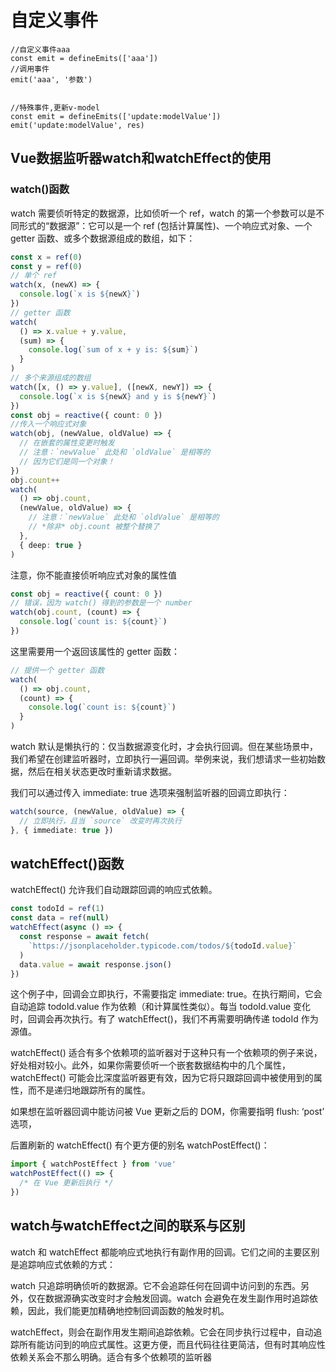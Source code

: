 # 自定义事件

````
//自定义事件aaa
const emit = defineEmits(['aaa'])
//调用事件
emit('aaa', '参数')


//特殊事件,更新v-model
const emit = defineEmits(['update:modelValue'])
emit('update:modelValue', res)

````

## Vue数据监听器watch和watchEffect的使用

### watch()函数

watch 需要侦听特定的数据源，比如侦听一个 ref，watch 的第一个参数可以是不同形式的“数据源”：它可以是一个 ref (包括计算属性)、一个响应式对象、一个 getter 函数、或多个数据源组成的数组，如下：

```typescript
const x = ref(0)
const y = ref(0)
// 单个 ref
watch(x, (newX) => {
  console.log(`x is ${newX}`)
})
// getter 函数
watch(
  () => x.value + y.value,
  (sum) => {
    console.log(`sum of x + y is: ${sum}`)
  }
)
// 多个来源组成的数组
watch([x, () => y.value], ([newX, newY]) => {
  console.log(`x is ${newX} and y is ${newY}`)
})
const obj = reactive({ count: 0 })
//传入一个响应式对象
watch(obj, (newValue, oldValue) => {
  // 在嵌套的属性变更时触发
  // 注意：`newValue` 此处和 `oldValue` 是相等的
  // 因为它们是同一个对象！
})
obj.count++
watch(
  () => obj.count,
  (newValue, oldValue) => {
    // 注意：`newValue` 此处和 `oldValue` 是相等的
    // *除非* obj.count 被整个替换了
  },
  { deep: true }
)

```

注意，你不能直接侦听响应式对象的属性值

```typescript
const obj = reactive({ count: 0 })
// 错误，因为 watch() 得到的参数是一个 number
watch(obj.count, (count) => {
  console.log(`count is: ${count}`)
})

```

这里需要用一个返回该属性的 getter 函数：

```typescript
// 提供一个 getter 函数
watch(
  () => obj.count,
  (count) => {
    console.log(`count is: ${count}`)
  }
)

```

watch 默认是懒执行的：仅当数据源变化时，才会执行回调。但在某些场景中，我们希望在创建监听器时，立即执行一遍回调。举例来说，我们想请求一些初始数据，然后在相关状态更改时重新请求数据。

我们可以通过传入 immediate: true 选项来强制监听器的回调立即执行：

```typescript
watch(source, (newValue, oldValue) => {
  // 立即执行，且当 `source` 改变时再次执行
}, { immediate: true })

```

## watchEffect()函数

watchEffect() 允许我们自动跟踪回调的响应式依赖。

```typescript
const todoId = ref(1)
const data = ref(null)
watchEffect(async () => {
  const response = await fetch(
    `https://jsonplaceholder.typicode.com/todos/${todoId.value}`
  )
  data.value = await response.json()
})

```

这个例子中，回调会立即执行，不需要指定 immediate: true。在执行期间，它会自动追踪 todoId.value 作为依赖（和计算属性类似）。每当 todoId.value 变化时，回调会再次执行。有了 watchEffect()，我们不再需要明确传递 todoId 作为源值。

watchEffect() 适合有多个依赖项的监听器对于这种只有一个依赖项的例子来说，好处相对较小。此外，如果你需要侦听一个嵌套数据结构中的几个属性，watchEffect() 可能会比深度监听器更有效，因为它将只跟踪回调中被使用到的属性，而不是递归地跟踪所有的属性。

如果想在监听器回调中能访问被 Vue 更新之后的 DOM，你需要指明 flush: ‘post’ 选项，

后置刷新的 watchEffect() 有个更方便的别名 watchPostEffect()：

```typescript
import { watchPostEffect } from 'vue'
watchPostEffect(() => {
  /* 在 Vue 更新后执行 */
})

```

## watch与watchEffect之间的联系与区别

watch 和 watchEffect 都能响应式地执行有副作用的回调。它们之间的主要区别是追踪响应式依赖的方式：

watch 只追踪明确侦听的数据源。它不会追踪任何在回调中访问到的东西。另外，仅在数据源确实改变时才会触发回调。watch 会避免在发生副作用时追踪依赖，因此，我们能更加精确地控制回调函数的触发时机。

watchEffect，则会在副作用发生期间追踪依赖。它会在同步执行过程中，自动追踪所有能访问到的响应式属性。这更方便，而且代码往往更简洁，但有时其响应性依赖关系会不那么明确。适合有多个依赖项的监听器